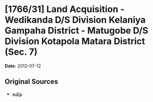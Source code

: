 # [1766/31] Land Acquisition - Wedikanda D/S Division Kelaniya Gampaha District - Matugobe D/S Division Kotapola Matara District (Sec. 7)

**Date:** 2012-07-12

## Original Sources

- [தமிழ்](https://documents.gov.lk/view/extra-gazettes/2012/7/1766-31_T.pdf)
